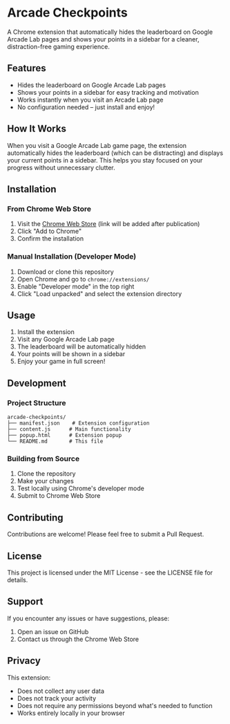 # Arcade Checkpoints

A Chrome extension that automatically hides the leaderboard on Google Arcade Lab pages and shows your points in a sidebar for a cleaner, distraction-free gaming experience.

## Features

- Hides the leaderboard on Google Arcade Lab pages
- Shows your points in a sidebar for easy tracking and motivation
- Works instantly when you visit an Arcade Lab page
- No configuration needed – just install and enjoy!

## How It Works

When you visit a Google Arcade Lab game page, the extension automatically hides the leaderboard (which can be distracting) and displays your current points in a sidebar. This helps you stay focused on your progress without unnecessary clutter.

## Installation

### From Chrome Web Store

1. Visit the [Chrome Web Store](https://chrome.google.com/webstore) (link will be added after publication)
2. Click "Add to Chrome"
3. Confirm the installation

### Manual Installation (Developer Mode)

1. Download or clone this repository
2. Open Chrome and go to `chrome://extensions/`
3. Enable "Developer mode" in the top right
4. Click "Load unpacked" and select the extension directory

## Usage

1. Install the extension
2. Visit any Google Arcade Lab page
3. The leaderboard will be automatically hidden
4. Your points will be shown in a sidebar
5. Enjoy your game in full screen!

## Development

### Project Structure

```
arcade-checkpoints/
├── manifest.json    # Extension configuration
├── content.js      # Main functionality
├── popup.html      # Extension popup
└── README.md       # This file
```

### Building from Source

1. Clone the repository
2. Make your changes
3. Test locally using Chrome's developer mode
4. Submit to Chrome Web Store

## Contributing

Contributions are welcome! Please feel free to submit a Pull Request.

## License

This project is licensed under the MIT License - see the LICENSE file for details.

## Support

If you encounter any issues or have suggestions, please:

1. Open an issue on GitHub
2. Contact us through the Chrome Web Store

## Privacy

This extension:

- Does not collect any user data
- Does not track your activity
- Does not require any permissions beyond what's needed to function
- Works entirely locally in your browser
